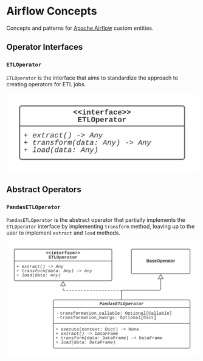 # Airflow Concepts

Concepts and patterns for [Apache Airflow](https://airflow.apache.org) custom entities.

## Operator Interfaces

### `ETLOperator`

`ETLOperator` is the interface that aims to standardize the approach to creating operators for ETL jobs.

![UML diagram for `ETLOperator` interface.](sources/diagrams/operators/interfaces/etl_operator.png)

## Abstract Operators

### `PandasETLOperator`

`PandasETLOperator` is the abstract operator that partially implements the `ETLOperator` interface by implementing `transform` method, leaving up to the user to implement `extract` and `load` methods.

![UML diagram for `PandasETLOperator` abstract operator.](sources/diagrams/operators/pandas/pandas_etl_operator.png)
